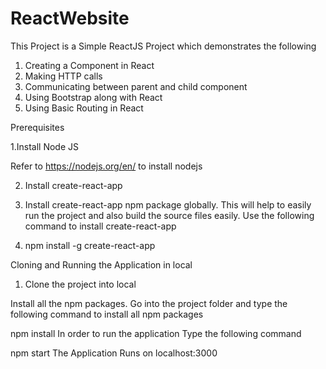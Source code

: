 # ReactWebsite

This Project is a Simple ReactJS Project which demonstrates the following

1. Creating a Component in React
2. Making HTTP calls
3. Communicating between parent and child component
4. Using Bootstrap along with React
5. Using Basic Routing in React



Prerequisites

1.Install Node JS

Refer to https://nodejs.org/en/ to install nodejs

2. Install create-react-app

3. Install create-react-app npm package globally. This will help to easily run the project and also build the source files easily. Use the following    command to install create-react-app

4. npm install -g create-react-app




Cloning and Running the Application in local

1. Clone the project into local

Install all the npm packages. Go into the project folder and type the following command to install all npm packages

npm install
In order to run the application Type the following command

npm start
The Application Runs on localhost:3000
